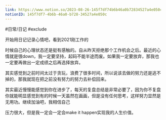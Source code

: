 ```yaml
---
link: https://www.notion.so/2023-08-26-145f7df74b6b46a0b72834527a4e050c
notionID: 145f7df7-4b6b-46a0-b728-34527a4e050c
---
```

#日常/日记 #exclude 
  

开始用日记记录心情吧，看到2021刚工作的

时候自己的心理状态还是挺有感触的。自从昨天拒绝那个工作机会之后。最近的心情就是很down，我一定要坚持，起码不能半途而废。如果我一定要放弃，那我也一定要再做出一定成绩之后再选择放弃。

其实感觉到之前时间太过于贪玩，浪费了很多时间，所以说该去做的努力还是逃不掉的，那我就现在把之前没有努力的努力去补偿回来。

其实最近慢慢能感觉到你在进步了，每天的复盘总结是非常必要了，因为你不复盘你就能明显感觉到有的时候一天虽然在画画，但是没有任何思考，这样努力显然是无用功。继续加油吧，我相信自己

压力很大，但是我一定会一定会make it happen实现我的人生价值。